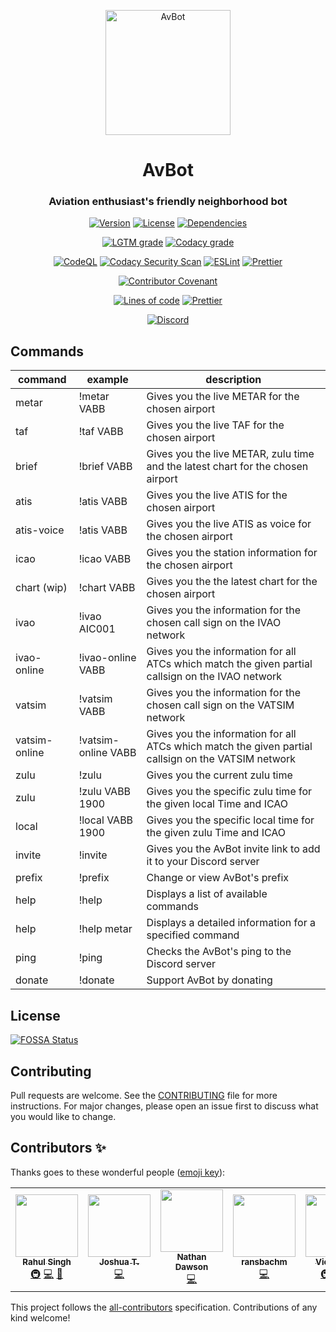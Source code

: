<p align="center">
  <img src="https://i.postimg.cc/RFSGH8FQ/logo.png" alt="AvBot" width="200" height="200" />
</p>

<h1 align="center">AvBot</h1>
<h3 align="center"3>Aviation enthusiast's friendly neighborhood bot</h3>

<p align="center">
  <a href="#"><img src="https://img.shields.io/github/package-json/v/drph4nt0m/avbot-v3/main?style=for-the-badge" alt="Version"></a>
  <a href="https://github.com/drph4nt0m/avbot-v3/blob/main/LICENSE"><img src="https://img.shields.io/badge/license-GPL--3.0--only-orange?style=for-the-badge" alt="License"></a>
  <a href="https://depfu.com/repos/github/drph4nt0m/avbot-v3"><img src="https://img.shields.io/depfu/drph4nt0m/avbot-v3?style=for-the-badge" alt="Dependencies"></a>
</p>

<p align="center">
  <a href="https://lgtm.com/projects/g/drph4nt0m/avbot-v3"><img src="https://img.shields.io/lgtm/grade/javascript/github/drph4nt0m/avbot-v3?style=for-the-badge" alt="LGTM grade"></a>
  <a href="https://app.codacy.com/gh/drph4nt0m/avbot-v3/dashboard"><img src="https://img.shields.io/codacy/grade/90894e1b201e460b853eb1ba915b90d4?style=for-the-badge" alt="Codacy grade"></a>
</p>

<p align="center">
  <a href="https://github.com/drph4nt0m/avbot-v3/actions?query=workflow%3ACodeQL"><img src="https://img.shields.io/github/workflow/status/drph4nt0m/avbot-v3/CodeQL?style=for-the-badge" alt="CodeQL"></a>
  <a href="https://github.com/drph4nt0m/avbot-v3/actions?query=workflow%3A%22Codacy+Security+Scan%22"><img src="https://img.shields.io/github/workflow/status/drph4nt0m/avbot-v3/Codacy%20Security%20Scan?style=for-the-badge" alt="Codacy Security Scan"></a>
  <a href="https://github.com/drph4nt0m/avbot-v3/actions?query=workflow%3AESLint"><img src="https://img.shields.io/github/workflow/status/drph4nt0m/avbot-v3/ESLint?style=for-the-badge" alt="ESLint"></a>
  <a href="https://github.com/drph4nt0m/avbot-v3/actions?query=workflow%3APrettier"><img src="https://img.shields.io/github/workflow/status/drph4nt0m/avbot-v3/Prettier?style=for-the-badge" alt="Prettier"></a>
</p>

<p align="center">
  <a href="./CODE_OF_CONDUCT.md"><img src="https://img.shields.io/badge/Contributor%20Covenant-v2.0%20adopted-ff69b4?style=for-the-badge" alt="Contributor Covenant"></a>
</p>

<p align="center">
  <a href="#"><img src="https://img.shields.io/tokei/lines/github/drph4nt0m/avbot-v3?style=for-the-badge" alt="Lines of code"></a>
  <a href="https://github.com/prettier/prettier"><img src="https://img.shields.io/badge/styled_with-prettier-ff69b4.svg?style=for-the-badge&logo=prettier" alt="Prettier"></a>
</p>

<p align="center">
  <a href="https://discord.gg/fjNqtz6"><img src="https://discord.com/api/guilds/524087427875209227/embed.png?style=banner3" alt="Discord"></a>
 </p>

## Commands

| command       | example             | description                                                                                         |
| ------------- | ------------------- | --------------------------------------------------------------------------------------------------- |
| metar         | !metar VABB         | Gives you the live METAR for the chosen airport                                                     |
| taf           | !taf VABB           | Gives you the live TAF for the chosen airport                                                       |
| brief         | !brief VABB         | Gives you the live METAR, zulu time and the latest chart for the chosen airport                     |
| atis          | !atis VABB          | Gives you the live ATIS for the chosen airport                                                      |
| atis-voice    | !atis VABB          | Gives you the live ATIS as voice for the chosen airport                                             |
| icao          | !icao VABB          | Gives you the station information for the chosen airport                                            |
| chart (wip)   | !chart VABB         | Gives you the the latest chart for the chosen airport                                               |
| ivao          | !ivao AIC001        | Gives you the information for the chosen call sign on the IVAO network                              |
| ivao-online   | !ivao-online VABB   | Gives you the information for all ATCs which match the given partial callsign on the IVAO network   |
| vatsim        | !vatsim VABB        | Gives you the information for the chosen call sign on the VATSIM network                            |
| vatsim-online | !vatsim-online VABB | Gives you the information for all ATCs which match the given partial callsign on the VATSIM network |
| zulu          | !zulu               | Gives you the current zulu time                                                                     |
| zulu          | !zulu VABB 1900     | Gives you the specific zulu time for the given local Time and ICAO                                  |
| local         | !local VABB 1900    | Gives you the specific local time for the given zulu Time and ICAO                                  |
| invite        | !invite             | Gives you the AvBot invite link to add it to your Discord server                                    |
| prefix        | !prefix             | Change or view AvBot's prefix                                                                       |
| help          | !help               | Displays a list of available commands                                                               |
| help          | !help metar         | Displays a detailed information for a specified command                                             |
| ping          | !ping               | Checks the AvBot's ping to the Discord server                                                       |
| donate        | !donate             | Support AvBot by donating                                                                           |

## License

<a href="https://app.fossa.com/projects/git%2Bgithub.com%2Fdrph4nt0m%2Favbot-v3?ref=badge_large"><img src="https://app.fossa.com/api/projects/git%2Bgithub.com%2Fdrph4nt0m%2Favbot-v3.svg?type=large" alt="FOSSA Status"/></a>

## Contributing

Pull requests are welcome. See the [CONTRIBUTING](./CONTRIBUTING.md) file for more instructions. For major changes, please open an issue first to discuss what you would like to change.

## Contributors ✨

Thanks goes to these wonderful people ([emoji key](https://allcontributors.org/docs/en/emoji-key)):

<!-- ALL-CONTRIBUTORS-LIST:START - Do not remove or modify this section -->
<!-- prettier-ignore-start -->
<!-- markdownlint-disable -->
<table>
  <tr>
    <td align="center"><a href="http://dr.ph4nt0m.me"><img src="https://avatars0.githubusercontent.com/u/22918499?v=4?s=100" width="100px;" alt=""/><br /><sub><b>Rahul Singh</b></sub></a><br /><a href="#infra-drph4nt0m" title="Infrastructure (Hosting, Build-Tools, etc)">🚇</a> <a href="https://github.com/drph4nt0m/avbot/commits?author=drph4nt0m" title="Code">💻</a> <a href="https://github.com/drph4nt0m/avbot/commits?author=drph4nt0m" title="Documentation">📖</a></td>
    <td align="center"><a href="https://xkcd.com/1597/"><img src="https://avatars2.githubusercontent.com/u/44368997?v=4?s=100" width="100px;" alt=""/><br /><sub><b>Joshua T.</b></sub></a><br /><a href="https://github.com/drph4nt0m/avbot/commits?author=radiantly" title="Code">💻</a></td>
    <td align="center"><a href="https://github.com/Fedelaus"><img src="https://avatars2.githubusercontent.com/u/43784056?v=4?s=100" width="100px;" alt=""/><br /><sub><b>Nathan Dawson</b></sub></a><br /><a href="https://github.com/drph4nt0m/avbot/commits?author=Fedelaus" title="Code">💻</a></td>
    <td align="center"><a href="https://github.com/ransbachm"><img src="https://avatars0.githubusercontent.com/u/25692733?v=4?s=100" width="100px;" alt=""/><br /><sub><b>ransbachm</b></sub></a><br /><a href="https://github.com/drph4nt0m/avbot/commits?author=ransbachm" title="Code">💻</a></td>
    <td align="center"><a href="https://victorique.moe"><img src="https://avatars.githubusercontent.com/u/27996712?v=4?s=100" width="100px;" alt=""/><br /><sub><b>Victorique</b></sub></a><br /><a href="#infra-VictoriqueMoe" title="Infrastructure (Hosting, Build-Tools, etc)">🚇</a> <a href="https://github.com/drph4nt0m/avbot/commits?author=VictoriqueMoe" title="Code">💻</a> <a href="#maintenance-VictoriqueMoe" title="Maintenance">🚧</a></td>
  </tr>
</table>

<!-- markdownlint-restore -->
<!-- prettier-ignore-end -->

<!-- ALL-CONTRIBUTORS-LIST:END -->

This project follows the [all-contributors](https://github.com/all-contributors/all-contributors) specification. Contributions of any kind welcome!
